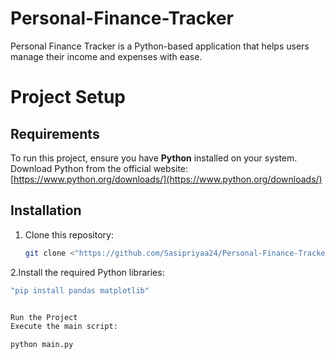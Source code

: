 # Personal-Finance-Tracker
Personal Finance Tracker is a Python-based application that helps users manage their income and expenses with ease.
# Project Setup

## Requirements
To run this project, ensure you have **Python** installed on your system.  
Download Python from the official website: [https://www.python.org/downloads/](https://www.python.org/downloads/)

## Installation
1. Clone this repository:
   ```bash
   git clone <"https://github.com/Sasipriyaa24/Personal-Finance-Tracker">

2.Install the required Python libraries:
 ```bash
"pip install pandas matplotlib"


Run the Project
Execute the main script:

python main.py


